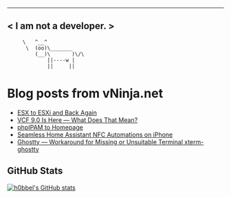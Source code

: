 
 ----------------------
< I am not a developer. >
 ----------------------
         \   ^__^ 
          \  (oo)\_______
             (__)\       )\/\
                 ||----w |
                 ||     ||
    

# Blog posts from vNinja.net
<!-- BLOG-POST-LIST:START -->
- [ESX to ESXi and Back Again](https://vNinja.net/2025/06/18/esx-to-esxi-and-back-again/)
- [VCF 9.0 Is Here — What Does That Mean?](https://vNinja.net/2025/06/17/vcf9-is-here-what-does-that-mean/)
- [phpIPAM to Homepage](https://vNinja.net/2025/01/22/phpipam-to-homepage/)
- [Seamless Home Assistant NFC Automations on iPhone](https://vNinja.net/2025/01/02/nfc-tags-iphone-home-assistant/)
- [Ghostty — Workaround for Missing or Unsuitable Terminal xterm-ghostty](https://vNinja.net/2024/12/28/ghostty-workaround-for-missing-or-unsuitable-terminal-xterm-ghostty/)
<!-- BLOG-POST-LIST:END -->

## GitHub Stats
[![h0bbel's GitHub stats](https://github-readme-stats.vercel.app/api?username=h0bbel&count_private=true&show_icons=true&theme=dark)](https://github.com/anuraghazra/github-readme-stats)
